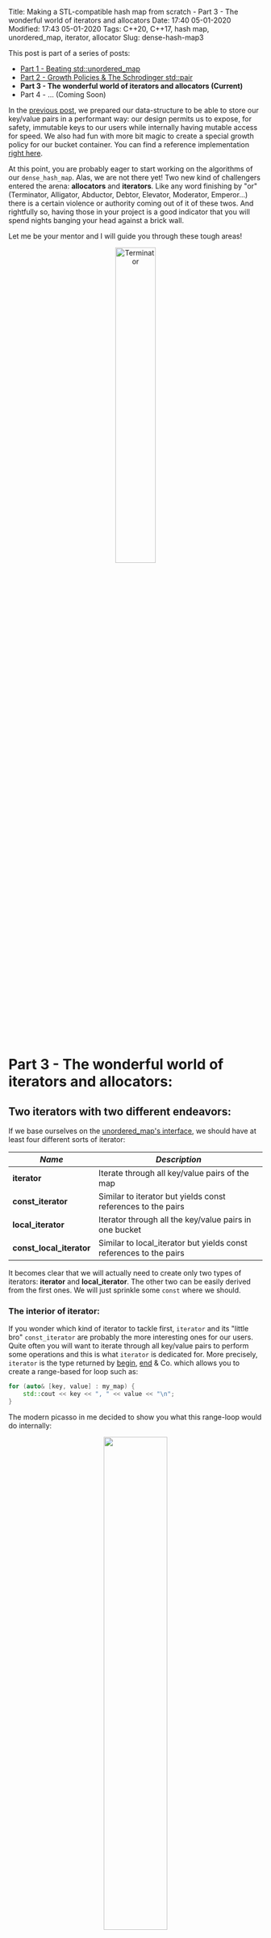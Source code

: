 Title: Making a STL-compatible hash map from scratch - Part 3 - The wonderful world of iterators and allocators
Date: 17:40 05-01-2020 
Modified: 17:43 05-01-2020
Tags: C++20, C++17, hash map, unordered_map, iterator, allocator
Slug: dense-hash-map3

This post is part of a series of posts:

- [Part 1 - Beating std::unordered_map]({filename}../C++/dense-hash-map.md)
- [Part 2 - Growth Policies & The Schrodinger std::pair]({filename}../C++/dense-hash-map-part-2.md)
- **Part 3 - The wonderful world of iterators and allocators (Current)**
- Part 4 - ... (Coming Soon)

In the [previous post]({filename}../C++/dense-hash-map-part-2.md), we prepared our data-structure to be able to store our key/value pairs in a performant way: our design permits us to expose, for safety, immutable keys to our users while internally having mutable access for speed. We also had fun with more bit magic to create a special growth policy for our bucket container. You can find a reference implementation [right here](https://github.com/Jiwan/dense_hash_map).

At this point, you are probably eager to start working on the algorithms of our `dense_hash_map`. Alas, we are not there yet! Two new kind of challengers entered the arena: **allocators** and **iterators**. Like any word finishing by "or" (Terminator, Alligator, Abductor, Debtor, Elevator, Moderator, Emperor...) there is a certain violence or authority coming out of it of these twos. And rightfully so, having those in your project is a good indicator that you will spend nights banging your head against a brick wall.

Let me be your mentor and I will guide you through these tough areas!

<center><img width=40% height=40% src="{filename}/images/terminator.jpg" alt="Terminator"/></center>

# Part 3 - The wonderful world of iterators and allocators:

## Two iterators with two different endeavors:

If we base ourselves on the [unordered_map's interface](https://en.cppreference.com/w/cpp/container/unordered_map), we should have at least four different sorts of iterator:

| *Name*                   | *Description*                                                      |
|--------------------------|--------------------------------------------------------------------|
| **iterator**             | Iterate through all key/value pairs of the map                     |
| **const_iterator**       | Similar to iterator but yields const references to the pairs       |
| **local_iterator**       | Iterator through all the key/value pairs in one bucket             |
| **const_local_iterator** | Similar to local_iterator but yields const references to the pairs |


It becomes clear that we will actually need to create only two types of iterators: **iterator** and **local_iterator**. The other two can be easily derived from the first ones. We will just sprinkle some `const` where we should.

### The interior of iterator:

If you wonder which kind of iterator to tackle first, `iterator` and its "little bro" `const_iterator` are probably the more interesting ones for our users.
Quite often you will want to iterate through all key/value pairs to perform some operations and this is what `iterator` is dedicated for.
More precisely, `iterator` is the type returned by [begin](https://en.cppreference.com/w/cpp/container/unordered_map/begin), [end](https://en.cppreference.com/w/cpp/container/unordered_map/end) & Co. which allows you to create a range-based for loop such as:

```c++
for (auto& [key, value] : my_map) {
    std::cout << key << ", " << value << "\n";
}
```

The modern picasso in me decided to show you what this range-loop would do internally:

<center><img width=50% height=50% src="{filename}/images/dense-hash-map-iterator.webp" alt=""/></center>

Yes, it should be as simple as iterating in our `nodes_` container. No, it won't be as easy you may think.

To iterate over the `nodes_` container, we can simply use its own... iterators. Conveniently, `nodes_`'s iterator type is also following the concept
[LegacyForwardIterator](https://en.cppreference.com/w/cpp/named_req/ForwardIterator) which is also needed for our `dense_hash_map::iterator` type.
Even better, it actually follows the [LegacyRandomAccessIterator concept](https://en.cppreference.com/w/cpp/named_req/RandomAccessIterator) which is a powerful subset of the **LegacyForwardIterator** concept.

Sadly, `nodes_`'s iterator type has `node<Key, T>&` as its `reference` type when we need `std::pair<const Key, T>&` for `dense_hash_map::iterator`.
What we need is a projection onto the member `pair` of `node<Key, T>` while iterating over `nodes_`.

#### C++20 in all its splendor:

In an ideal world, we would have a **C++20** compiler shipped with a fully **C++20** compliant standard library. Within it, we would have the [holly ranges library](https://en.cppreference.com/w/cpp/ranges), which would permit to lazily transform our `nodes_` into another one:

```c++
// ...
class dense_hash_map {
    // ...
    auto begin() {
        return projected_range().begin();
    }

    auto end() {
        return projected_range().end();
    }
    // ...
private:
    auto projected_range() {
        return nodes_ | std::views::transform([](auto& node){ return node.pair.pair(); });
    }
    // ...
};
```
The ranges library has its quirks and limitations as some fervent members of the lost C++ society will point out.
But for this kind of scenario, it is of great help. It is vastly superior to the C++17 solution as we will see.
You can easily implement `cbegin` and `cend` in a similar way: just make your `projected_range` function const.
`std::views::transform` even retains the concept of the ranges/iterators it is applied to, meaning that iterators it output in our case are still `LegacyRandomAccessIterator`.

In **C++20**, you can easily ensure that your iterator will be compliant using the newly adopted [constraints and concepts features](https://en.cppreference.com/w/cpp/language/constraints). Somewhere in your library, you could forge a `static_assert` such as:

```c++
static_assert(std::random_access_iterator<dense_hash_map_iterator<...>);
```

Let's assume that `std::random_access_iterator` had a **compound requirement** that ensure your iterator has a prefix increment operator as follow:

```c++
template <class It>
concept random_access_iterator = requires(It it) {
    // ...
    { ++it } -> std::same_as<It&>; // Ensure that we can apply `++` to it and that it would return a reference.
    // ...
};
```

If, in a moment of inadvertence, you were to remove that operator, your compiler would gently remind you about it. Here is how **GCC** puts you in the right track:

```txt
note: constraints not satisfied
required by the constraints of 'template<class It> concept random_access_iterator' in requirements with 'dense_hash_map_iterator it'

note: the required expression '++ it' is invalid
    { ++it } -> std::same_as<It&>;
```

C++ concepts are not just for **meta-programming**. It is also an elegant way to test your code with the help of your compiler.
One could also hope that IDEs will in the future provide a convenient way to generate stubs from a concept.
Of course, concepts have their limits when it comes to asserting actual runtime behaviour. Unit-tests are still your best ally for that!

#### The inferior C++17 solution:

As the Lieutenant-Colonel Bear Grylls would say: "the rules of survival never change, whether you're in a desert or in an old C++ project.".
We are left on our own without any ranges at our disposal. We must forge our own iterator type by hand quickly!

While iterators are quite simple to use, writing them can be tedious. One has to scrupulously respect the concept your iterator supports.
So in our case, we must implement all the contrainsts a [LegacyRandomAccessIterator](https://en.cppreference.com/w/cpp/named_req/RandomAccessIterator) has.
Which in turn, means implementing all the constraints a [LegacyBidirectionalIterator](https://en.cppreference.com/w/cpp/named_req/BidirectionalIterator) has.
Which in turn, means implementing all the constraints a [LegacyForwardIterator](https://en.cppreference.com/w/cpp/named_req/ForwardIterator) has.
Which in turn, means implementing... okkkk...ay... you get it. It's a list of constraints that no sane person would remember under normal circumstances.

Another old-school solution to avoid introducing any mistake in your iterator class is to cross-check all the members and free functions related to your class against an iterator of the same concept from a venerable library out there. In our case, we are writing an adaptor to `std::vector`'s iterator. A good candidate for cross-checks could be [libc++'s std::vector](https://github.com/llvm/llvm-project/blob/2f3e86b31818222a0ab87c4114215e86b89c9dfc/libcxx/include/vector#L486) [iterator](https://github.com/llvm/llvm-project/blob/f82dba019253ced73ceadfde10e5f150bdb182f3/libcxx/include/iterator). To do so, you would write unit-tests for all the members function for that iterator then try to apply them onto your own iterator.

/!\ Important note - I would strongly advise NOT TO COPY-PASTE from a library for various reasons:

1. You could easily fall into plagiarism and all the legal issues around it.
2. Your library probably does not have all the constraints a standard library has (naming, compatibilities...).
3. You will not learn much out of it.


Given that **C++20** is not fully mature in all major compilers, I went for the tedious **C++17** solution. Thus was born [dense_hash_map_iterator](https://github.com/Jiwan/dense_hash_map/blob/d80d3da01d9981154e78ea85b3135b4a66a150a3/include/jg/details/dense_hash_map_iterator.hpp#L13).

My iterator class takes **five** templates parameters:

```c++
template <class Key, class T, class Container, bool isConst, bool projectToConstKey>
class dense_hash_map_iterator {
// ...
};
```

The three first template parameters are rather obvious, it handles which `Key` / `T` pairs we will deal with and which `Container` type stores them.
The last two template parameters are here to kill multiple birds with one stone. Our iterator class will both represent `iterator` and `const_iterator` by setting the first parameter `isConst`. It also gives you the choice on which version of [the Schrodinger std::pair]({filename}../C++/dense-hash-map-part-2.md) we want to project onto with the `projectToConstKey` parameter.

Afterwards, we can start to define some important **usings** we can re-use within our class: 

```c++
class dense_hash_map_iterator {
    // ...
    using projected_type = std::pair<
        std::conditional_t<            // Which version of the Schrodinger pair we want.
            projectToConstKey,         
            const Key,                 // We want the one with an immutable key.
            Key                        // We want the one with an mutable key that can be move around.
        >, 
        T
    >;
    
    using sub_iterator_type = std::conditional_t<    // Choose the underlying iterator type we want to work on: const or non-const.
        isConst, 
        typename Container::const_iterator, 
        typename Container::iterator
    >;

    using value_type = std::conditional_t<      // The value type our iterator will return depends on:
        isConst,                                // <== The constness of our iterator `isConst`.
        const projected_type,                   // <== The version of the Schrodinger pair we choose `projected_type`.
        projected_type
    >;

    using reference = value_type&;
    using pointer = value_type*;
    // ...
};
```

Our usings form, in some way, a matrix of all iterator types we can get from the class template `dense_hash_map_iterator`. As the output of the matrix is the `value_type` type we will return and sub-iterator type `sub_iterator_type` we will work on. Writing the rest of the `dense_hash_map_iterator` becomes a rather boring task where almost every single call gets forwarded to a `sub_iterator_` member. Here is a very mundane implementation of the prefix increment operator:

```c++
class dense_hash_map_iterator {
    // ...
    dense_hash_map_iterator() noexcept // Our main constructor that takes the sub-iterator we will project from.
        : sub_iterator_(sub_iterator_type{}) {} 

    auto operator++() noexcept -> dense_hash_map_iterator&
    {
        ++sub_iterator_;   // Increment our sub-i... zZZzz zzZZZzzzzz
        return *this;
    }

private:
    sub_iterator_type sub_iterator_; // Our sub iterator member.
};
```

I can predict that you are already virtually yawning at the idea of implementing the rest of this class. So instead of doing a long and monotonous listing of all these member functions, here are the "highlights" you should look for.

** [Some conditional operators](https://github.com/Jiwan/dense_hash_map/blob/d80d3da01d9981154e78ea85b3135b4a66a150a3/include/jg/details/dense_hash_map_iterator.hpp#L52) **

Given that `value_type`, `reference` and `pointer` depend on `projectToConstKey`, all the members functions (operator*, operator[], operator->) returning one of these types need to adapt their body to `projectToConstKey`. Our beloved `if constexpr` is back at it:

```c++
auto operator*() const noexcept -> reference // As soon as we observe the Schrodinger pair...
{
    if constexpr (projectToConstKey) {       // ... its state quantum state gets resolved. 
        return sub_iterator_->pair.const_key_pair();
    } else {
        return sub_iterator_->pair.pair();
    }
}
```

This will correctly dispatch to the correct version of [the Schrodinger std::pair]({filename}../C++/dense-hash-map-part-2.md) at compile time.
I am really glad that we do not rely on [SFINAE]({filename}../C++/sfinae-introduction.md) for these constructions.

** [A conversion constructor](https://github.com/Jiwan/dense_hash_map/blob/d80d3da01d9981154e78ea85b3135b4a66a150a3/include/jg/details/dense_hash_map_iterator.hpp#L47) **

It is very handy to be able to assign an `iterator` to a `const_iterator` but not the other way around. The magic recipe behind such mechanisms consists in writing a rather awkward constructor:

```c++
template <bool DepIsConst = isConst, std::enable_if_t<DepIsConst, int> = 0>
                                                      // ^^^ Only if isConst is true....
dense_hash_map_iterator(const dense_hash_map_iterator<Key, T, Container, false, projectToConstKey>& other) noexcept
    : sub_iterator_(other.sub_iterator_)                                // ^^ ... we have a constructor that take non-const iterator.
{}
```

Once again, the absence of **C++20** can be felt here. We want this constructor to be available only when `isConst` is `true`: in other words only a `const_iterator` has this extra constructor. In **C++20**, a well-placed [requires clause](https://en.cppreference.com/w/cpp/language/constraints#Requires_clauses) would conditionally enable that constructor. But in **C++17** we have to resort to an disgusting **SFINAE** trick using [std::enable_if_t](https://en.cppreference.com/w/cpp/types/enable_if). To make the matter uglier, [the complicated rules of template substitution](https://stackoverflow.com/questions/14603163/how-to-use-sfinae-for-selecting-constructors) forces us to have the somewhat useless default argument `DepIsConst` instead of using `isConst` directly.


** [Some external operators](https://github.com/Jiwan/dense_hash_map/blob/d80d3da01d9981154e78ea85b3135b4a66a150a3/include/jg/details/dense_hash_map_iterator.hpp#L133) **

If you want to benefit from your conversion constructor within all your operators of arity 2 (operator==, operator<...), you must be careful on how to craft those. You have different options here: members, non-members, friends, non-friends, template or not template... I find [Natasha Jarus explanations on the subject](https://web.mst.edu/~nmjxv3/articles/templates.html) pretty good.

I opted for the option ["give access to a const reference of my sub-iterator to everyone"](https://github.com/Jiwan/dense_hash_map/blob/d80d3da01d9981154e78ea85b3135b4a66a150a3/include/jg/details/dense_hash_map_iterator.hpp#L126), including my operators defined as free functions. It avoids a creating a cluster-fudge of forward declarations and `friend`s at the price of exposing my private parts. No fame, no shame as they say!

##### A quick note for some detractors:

Our beautiful **C++20** solution expressed in few lines, became 207 lines of pure... iterator chaos. Certainly, ranges, concepts or coroutines can do more harm than good [under some circumstances](https://aras-p.info/blog/2018/12/28/Modern-C-Lamentations/). Typically, the next iterator we will work on would not be a good fit for ranges. But entirely discarding their usage due to some limitations is not a smart move either. They do bring a lot of value as clearly shown with our `dense_hash_map_iterator`!

### local iterator - a forward iterator without glamor:

`local iterator` is the crippled little cousin of `iterator`. To start with, its name badly represents what it does: what sort of locality is this about?
It cannot be easily expressed using range views due to its access pattern. And to finish, it is a mere [LegacyForwardIterator](https://en.cppreference.com/w/cpp/named_req/ForwardIterator) and can hardly be more than that.

What this ill-named iterator gives you is an access to a specific bucket, i.e jumping through all the pairs that have keys whose hash collide.
Here is what an iteration in a bucket of size two would look like:

<center><img width=50% height=50% src="{filename}/images/dense-hash-map-local-iterator.webp" alt=""/></center>

Here **Key1** and **Key2** hashes collide, so our iterator started on bucket **1** yields both of these pairs.

To reflect the true purpose of this iterator, I named it `bucket_iterator`.
Internally, our `bucket_iterator` can be used in conjunction with some of the standard [algorithms](https://en.cppreference.com/w/cpp/algorithm).
For instance, we can apply a [std::find_if](https://en.cppreference.com/w/cpp/algorithm/find) to quickly pin-point a pair with a given **key** if we already know this **key** belongs to a specific **bucket**. Externally, I am not quite sure who uses this local/bucket iterator. My wild guess is that sometimes you want, as a user, to fine-tune your hashes or the [load_factor](https://en.cppreference.com/w/cpp/container/unordered_map/load_factor) of your hash map. This **local iterator** gives you the ability to debug your hash-map without too much hassle.
Whether this was worth a standardisation or not, I am not exactly sure. You shouldn't go against the sacred standard, so a local iterator in your hash map you should have. 

The class [bucket_iterator](https://github.com/Jiwan/dense_hash_map/blob/d80d3da01d9981154e78ea85b3135b4a66a150a3/include/jg/details/bucket_iterator.hpp#L13) ends-up being very similar to `dense_hash_map_iterator`. In fact, it takes exactly the same template parameters for the same purpose. It is also a lot smaller since it is only a **LegacyForwardIterator**. It mainly differs in its [increment operator](https://github.com/Jiwan/dense_hash_map/blob/d80d3da01d9981154e78ea85b3135b4a66a150a3/include/jg/details/bucket_iterator.hpp#L47) and [dereference operator](https://github.com/Jiwan/dense_hash_map/blob/d80d3da01d9981154e78ea85b3135b4a66a150a3/include/jg/details/bucket_iterator.hpp#L35) since we are jumping around rather than doing a linear scan:

```c++
class bucket_iterator {
    // ...
    auto operator++() noexcept -> bucket_iterator&
    {
        current_node_index_ = (*nodes_container)[current_node_index_].next;
        //                                                              ^^ ++ == moving to the next node in the linked-list. 
        return *this;
    }

    auto operator*() const noexcept -> reference
    {
        if constexpr (projectToConstKey) { // Still using the if constexpr trick to get the right Schrodinger pair.
            return (*nodes_container)[current_node_index_].pair.const_key_pair();
                                      // ^^^ Dereferencing means looking at the node at the current index.
        } else {
            return (*nodes_container)[current_node_index_].pair.pair();
        }
    }

private:
    nodes_container_type* nodes_container; // The container of all nodes.
    node_index_type current_node_index_ = node_end_index<Key, T>;
    // ^^ The index of the current node we are on. ^^ By default we are pointing to "nowhere", the end node. 
};
```
As you can see, this is nothing more than a classic iteration over a list. But instead of using a "next pointer", we have a **next index**.
We cannot produce a bidirectional iterator as we would need a **previous index**, neither we can have random access due to the dereference step.

The last part of the puzzle for our iterators is a conversion function. After doing a `std::find_if` on a `bucket_iterator` it can be really convenient to send as a result a more useful `iterator` to our users. In a simplified form of this function looks like this:

```c++
    template <class Key, class T, class Container, bool isConst, bool projectToConstKey>
    uto bucket_iterator_to_iterator(
        const bucket_iterator<Key, T, Container, isConst, projectToConstKey>& bucket_it,
        node_container_type& nodes
    ) -> dense_hash_map_iterator<Key, T, Container, isConst, projectToConstKey>
    {
        if (bucket_it.current_node_index() == node_end_index<Key, T>) {
            return {nodes.end()};
        } else {
            return {std::next(nodes.begin(), bucket_it.current_node_index())};
        }
    }
```
There are two cases:

- If our `bucket_iterator` is at the end of the linked-list, it means that it points to nowhere. Therefore, we return a `dense_hash_map_iterator` also pointing at the end.
- Otherwise, we grab the current index our `bucket_iterator`. We then extract the begin iterator of our container of nodes and moving until that index. We can then craft a `dense_hash_map_iterator` out of it. Since our container's iterator is **random access** this conversion has very little cost.

Enough with **iterators** and let's move onto **allocators**!

## A special constructor for allocators:

In the C++ lore, we have other "or" contenders when it comes to annoyance: **allocators**.
At this point I am assuming that you all know what an allocator does: it allocates memory for the objects stored inside a container.
But C++ being C++, it becomes a bit more tricky when you have **containers of containers**.

<center><img width=40% height=40% src="{filename}/images/gladiator.jpg" alt="Gladiator"/></center>

### Nested containers and their allocator:

Let's try to play around with a container that would be very similar to our `dense_hash_map::nodes_` (a vector of pairs), and see how it reacts to custom allocators:

```c++
struct debug_pmr_resource : std::pmr::memory_resource // pmr memory resource == allocator on steroids.
{
    auto do_allocate(std::size_t bytes, std::size_t alignment) -> void* override
    {
        std::cout << "Allocated: " << bytes << "\n";    // We will print a message everytime something has been allocated.
        return std::pmr::get_default_resource()->allocate(bytes, alignment); // Forward to the default allocator of your app.
    }

    void do_deallocate(void* p, std::size_t bytes, std::size_t alignment) override
    {
        std::pmr::get_default_resource()->deallocate(p, bytes, alignment); // Forward to the default allocator of your app.
    }

    auto do_is_equal(const std::pmr::memory_resource&) const noexcept -> bool override
    {
        return true; // Our resource has no state, all instances are the same.
    }
};

debug_pmr_resource my_resource;
std::pmr::vector<std::pair<std::string, std::string>> nodes{&my_resource}; // We feed our pmr resource to a pmr vector.

auto some_long_string = "WinnieLoursonEstChauveCommeUneSouris"; // String long enough to disable small string optimization.
test.emplace_back(some_long_string, some_long_string); // Should construct a pair of two strings.

// Prints on godbolt: 
// Allocated: 64
```

Before we dive a bit more into this code snippet, all standard containers with a prefix `pmr` are just the same usual containers with a predefined [polymorphic allocator](https://en.cppreference.com/w/cpp/memory/polymorphic_allocator). This new allocator saves you from the hassle of writing an allocator the old fashion way. All you need to do is to write a resource with three member functions as shown here. Polymorphic allocators are worth a longer post that I will never write. In the meantime, I suggest you to use your google-fu to find some nice [articles](https://blog.feabhas.com/2019/03/thanks-for-the-memory-allocator/) or videos about it.

Back to our snippet... Right here we have an external container `std::pmr::vector` which takes our resource/allocator and then we construct two strings (some internal containers) in it. How many allocations are we going to see from `debug_pmr_resource`'s point of view? The answer is [one and only one](https://godbolt.org/z/zPboQb). The vector's buffer will be allocated through `debug_pmr_resource` but not the buffers of our strings. It is unfortunate to be in such a situation. As a user of some custom allocators, you really want all related objects to be stored in the same pool of memory, even more when this objects are nested structures.

Does this means that you need to make both of these strings "pmr" too and feed them with the `debug_pmr_resource` at construction? Well, yes and no. 
Changing `std::string` to `std::pmr::string` is necessary. `std::allocator` (std::string) and `std::polymorphic_allocator` (std::pmr::string) are not the same type, there is no C++ world where both of those could be compatible. But the feeding of `my_resource` is not necessary. There is a mechanism already in place from the standard that mandates that our external container `nodes` would forward its allocator to its inner containers (the two strings) if the allocator type they use is the same. We can easily [check that](https://godbolt.org/z/Sik7S8):

```c++
debug_pmr_resource my_resource;
std::pmr::vector<std::pair<std::pmr::string, std::pmr::string>> nodes{&my_resource}; // Note our string are also prefixed by pmr now.

auto some_long_string = "UnPangolinVautMieuxQueRien";
test.emplace_back(some_long_string, some_long_string); 

// Prints on godbolt: 
// Allocated: 80
// Allocated: 27
// Allocated: 27

```

Hurray, we see two more allocations going through the resource! With a size of `27`, it must really be some buffers storing `UnPangolinVautMieuxQueRien` plus `\0`. The allocator forwarding is happening!

The next step for us is to be sure that we can achieve the same success not only with `std::pair<std::pmr::string, std::pmr::string>` but also with our `node` type we defined in the previous post: the type that store both a Schrodinger `std::pair` and a `next` index.

```c++
debug_pmr_resource my_resource;
std::pmr::vector<node<std::pmr::string, std::pmr::string>> nodes{&my_resource}; // Using our node type.

auto some_long_string = "FreedomFriesAreTooGreasy";
test.emplace_back(0, some_long_string, some_long_string); 
//                ^ index

// Would print: 
// Allocated: xx
```

Bjarne damn it! We have lost the allocator forwarding again! That's unnacceptable for our `dense_hash_map` internals.
Given that only difference is `std::pair` and `node`, should we start to investigate what makes `std::pair` so special? 

### To be a good investigator:

"If you stare into the C++ standard, the C++ standard stares back at you." - Nietzsche 

If you have a look at the pages from the [standard](http://eel.is/c++draft/pairs) or [cppreference](https://en.cppreference.com/w/cpp/utility/pair) about `std::pair` you will not find anything useful to us. There are no mentions of allocators in its [constructors](https://en.cppreference.com/w/cpp/utility/pair/pair). How did that even work?

I am not a sadist, so I will help you a bit. The response to your answer is in [std::uses_allocator](https://en.cppreference.com/w/cpp/memory/uses_allocator) in **C++17**. This type-trait is used when constructing objects within your allocators (more precisely in [std::make_obj_using_allocator](https://en.cppreference.com/w/cpp/memory/make_obj_using_allocator) in **C++20**). It let you check if the object you are creating using your allocator takes an allocator **itself**! Here comes a shortened explanation.

There are two ways std::uses_allocator will detect your object can receive an allocator:

1. If it has a member typedef `allocator_type`.
2. If `std::uses_allocator` is specialised to return true for your object type.

Of course, `std::pair` respects NEITHER of those rules. But here is the caveat:

> As a special case, std::pair is treated as a uses-allocator type even though std::uses_allocator is false for pairs (unlike e.g. std::tuple): see pair-specific overloads of std::polymoprhic_allocator::construct and std::scoped_allocator_adaptor::construct (until C++20)std::uses_allocator_construction_args (since C++20).

Somewhere, deep in a cave, there is a C++ standard committee troll frenetically enjoying his/her/its joke on us with `std::uses_allocator` returning false EVEN THOUGH `std::pair` will be correctly forwarding allocators. Please don't feed it, he/she/it has done enough damage here.

### Harnessing std::uses_allocator's power:

Unlike the troll, we cannot change the standard to fit our `node` type. So we need to use `std::uses_allocator` the proper way.
We will start by adding a specialisation to signal that our type wants to forward allocators:

```c++
namespace std
{
template <class Key, class T, class Allocator>
struct uses_allocator<node<Key, T>, Allocator> : true_type
{
};
}
```
All these constructors must take a std::allocator_arg_t tag parameter to differentiate them from the others, the non-allocator-forwarding ones. The second parameter is always the instance of the allocator itself alloc and the rest are the parameters you would find in their non-allocator-forwarding equivalents. As I just implied, you must have exactly the same amount of allocator-forwarding constructors as you have normal ones! You must be able to do all operations with or without involving allocators.

As soon as we have an alloc we can send it deep down to the Schrodinger pair. The Schrodinger pair must then construct its mutable std::pair variant taking that allocator in consideration:
This expresses that for any `node` and any `Allocator`, an instance of `node` can receive an instance of `allocator` to forward it deep down.
By which mean the instance of `node` will receive that instance `allocator`? With some special constructors:

```c++
template <class Key, class T>
struct node 
{
    // ...
    // ...

    // Constructor that takes arguments to make an index and a pair.
    template <class Allocator, class... Args>
    node(std::allocator_arg_t, const Allocator& alloc, node_index_t<Key, T> next, Args&&... args) 
        : next(next), pair(std::allocator_arg, alloc, std::forward<Args>(args)...)
    {}

    // Copy constructor.
    template <class Allocator, class Node>
    node(std::allocator_arg_t, const Allocator& alloc, const Node& other)
        : next(other.next), pair(std::allocator_arg, alloc, other.pair.pair())
    {}

    // Move constructor.
    template <class Allocator, class Node>
    node(std::allocator_arg_t, const Allocator& alloc, Node&& other)
        : next(std::move(other.next)), pair(std::allocator_arg, alloc, std::move(other.pair.pair()))
    {}

private:
    nodes_size_type next = node_end_index; // Next index of the node in the linked-list.
    key_value_pair_t<Key, T> pair;         // Our glorious Schrodinger pair.
};
```

All these constructors must take a `std::allocator_arg_t` tag parameter to differentiate them from the others, the non-allocator-forwarding ones.
The second parameter is always the instance of the allocator itself `alloc` and the rest are the parameters you would find in their non-allocator-forwarding equivalents. As I just implied, you must have exactly the same amount of allocator-forwarding constructors as you have normal ones! You must be able to do all operations with or without involving allocators.

As soon as we have an `alloc` we can pass-it deep down to the Schrodinger pair. The Schrodinger pair must then construct its mutable `std::pair` variant taking that allocator in consideration:

```c++
template <class Key, class T>
union union_key_value_pair
{
    //...

    template <class Allocator, class... Args>
    union_key_value_pair(std::allocator_arg_t, const Allocator& alloc, Args&&... args)
    {
        auto alloc_copy = alloc;
        std::allocator_traits<Allocator>::construct(alloc_copy, &pair_, std::forward<Args>(args)...);
    }

    //...
};
```

Once again, `union_key_value_pair` uses the tag type `std::allocator_arg_t` to be sure not to collide with other constructors. 
We will then construct the `pair_` in place ; meaning that we will skip the memory allocation part of it since we already have the storage for it. Constructing an object in **C++17** with an allocator requires you a PhD in C++ arcaneries: you need a non-const instance of that allocator coupled to the [allocator_traits](https://en.cppreference.com/w/cpp/memory/allocator_traits). **C++20** can once again save you some time here with [std::make_obj_using_allocator](https://en.cppreference.com/w/cpp/memory/make_obj_using_allocator).

And on this positive note we are done with allocators! Our node class has the same behaviour a std::pair, it will reuse the allocator it was allocated with for its own members.

## Conclusion from the author:

It was quite a labor to implement the iterators types for our dense_hash_map. We also discovered with stupor that allocators are not working out of the box for custom types. To have or not to have access to C++20 is also a huge factor in how easily you can write such code. C++17 demands a lot more rigor when dealing with "standard" code.

I have been selling these blog posts as us building a hash map together... so I am assuming that you are quite in furor by now since all the prior posts and this one did not contain a single line of algorithms. The rumor is that the next post will be about a maze of insertion algorithms, so stay tuned!

